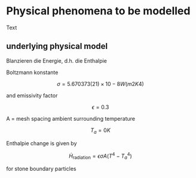 # Physical phenomena to be modelled


Text

## underlying physical model

Blanzieren die Energie, d.h. die Enthalpie

Boltzmann konstante

$$
\sigma = 5.670 373 (21)×10−8 W (m2 K4)
$$

and emissivity factor

$$
\epsilon = 0.3
$$

A = mesh spacing
ambient surrounding temperature

$$
T_a = 0 K
$$

Enthalpie change is given by

$$
\dot{H}_\text{radiation} = \epsilon \sigma A (T^4 - T_a^4)
$$

for stone boundary particles